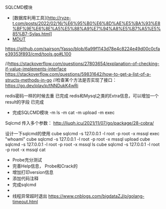 


SQLCMD模块
* [数据库利用工具](http://ryze-t.com/posts/2022/02/16/%E6%95%B0%E6%8D%AE%E5%BA%93%E8%BF%9E%E6%8E%A5%E5%88%A9%E7%94%A8%E5%B7%A5%E5%85%B7-Sylas.html]
* [MDUT](https://github.com/SafeGroceryStore/MDUT)


https://github.com/sairson/Yasso/blob/6a99f1143d78e4c8224e49d00c0cfae39353f893/cmd/tools.go#L100

//https://stackoverflow.com/questions/27803654/explanation-of-checking-if-value-implements-interface
https://stackoverflow.com/questions/59831642/how-to-get-a-list-of-a-structs-methods-in-go
//检查某个方法是否实现了接口：https://go.dev/play/p/tNNDukK4wRi

redis密码一样的时候去重 已完成
redis和Mysql之类的Extra信息，可以增加一个result的字段 已完成


* 完成SQLCMD模块
  -m ls  <dst path>
  -m cat <dst file>
  -m upload <src path> <dst path>
  -m exec <cmd string>


Sqlcmd 传入多个参数：
http://liuqh.icu/2021/11/07/go/package/28-cobra/

设计一下sqlcmd的使用
cube sqlcmd -s 127.0.0.1 -l root -p root -x mssql exec "whoami"
cube sqlcmd -s 127.0.0.1 -l root -p root -x mssql upload  <src> <dst>
cube sqlcmd -s 127.0.0.1 -l root -p root -x mssql ls  <src>
cube sqlcmd -s 127.0.0.1 -l root -p root -x mssql cat  <src> 

* Probe充分测试
* 完善Help信息， Probe和Crack的
* 增加打印version信息
* 添加代码注释
* 完成sqlcmd
* 
* 线程异常超时退出
  https://www.cnblogs.com/bigdataZJ/p/golang-timeout.html